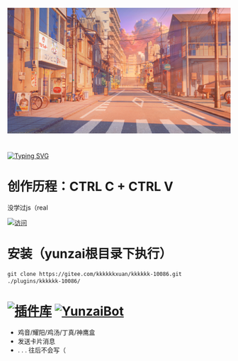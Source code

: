 ![啊哈](resources/photos/photo1.jpg)
#


<a href="https://git.io/typing-svg"><img src="https://readme-typing-svg.demolab.com?font=Fira+Code&weight=500&size=30&duration=2000&pause=1000&color=FC81D&background=FFFFFF00&center=%E7%9C%9F&vCenter=%E7%9C%9F&width=800&lines=Hello+I+am+kkkkkk%2Cfrom+Guangdong%2CChina" alt="Typing SVG" /></a>

# 创作历程：CTRL C + CTRL V
 没学过js（real

[![访问](https://profile-counter.glitch.me/kkkkkk-10086/count.svg)](https://gitee.com/kkkkkkxuan/kkkkkk-10086.git)

# 安装（yunzai根目录下执行）
```
git clone https://gitee.com/kkkkkkxuan/kkkkkk-10086.git ./plugins/kkkkkk-10086/
```


# [![插件库](https://img.shields.io/badge/Gitee-插件库-black?style=flat-square&logo=gitee)](https://gitee.com/yhArcadia/Yunzai-Bot-plugins-index) [![YunzaiBot](https://img.shields.io/badge/Yunzai-v3.0.0-black?style=flat-square&logo=dependabot)](https://gitee.com/Le-niao/Yunzai-Bot) 


* 鸡音/耀阳/鸡汤/丁真/神鹰盒
* 发送卡片消息
* . . . 往后不会写（

